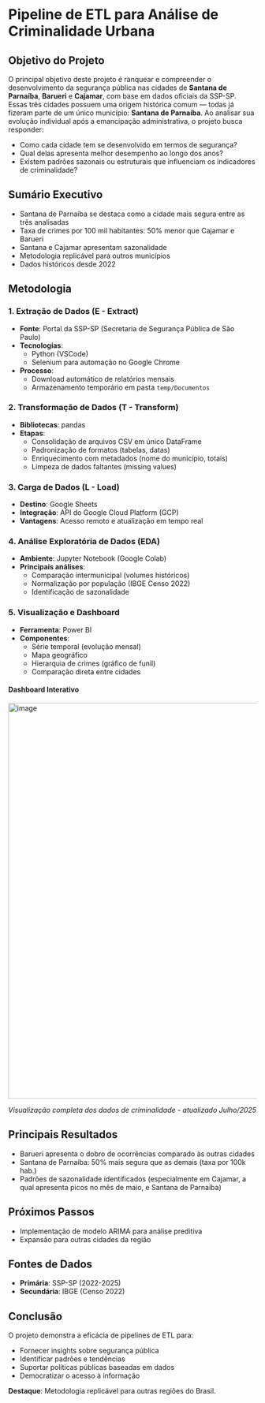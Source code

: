 # Pipeline de ETL para Análise de Criminalidade Urbana

## Objetivo do Projeto

O principal objetivo deste projeto é ranquear e compreender o desenvolvimento da segurança pública nas cidades de **Santana de Parnaíba**, **Barueri** e **Cajamar**, com base em dados oficiais da SSP-SP. Essas três cidades possuem uma origem histórica comum — todas já fizeram parte de um único município: **Santana de Parnaíba**. Ao analisar sua evolução individual após a emancipação administrativa, o projeto busca responder:

- Como cada cidade tem se desenvolvido em termos de segurança?
- Qual delas apresenta melhor desempenho ao longo dos anos?
- Existem padrões sazonais ou estruturais que influenciam os indicadores de criminalidade?

## Sumário Executivo

- Santana de Parnaíba se destaca como a cidade mais segura entre as três analisadas
- Taxa de crimes por 100 mil habitantes: 50% menor que Cajamar e Barueri
- Santana e Cajamar apresentam sazonalidade
- Metodologia replicável para outros municípios
- Dados históricos desde 2022

## Metodologia

### 1. Extração de Dados (E - Extract)
- **Fonte**: Portal da SSP-SP (Secretaria de Segurança Pública de São Paulo)
- **Tecnologias**:
  - Python (VSCode)
  - Selenium para automação no Google Chrome
- **Processo**:
  - Download automático de relatórios mensais
  - Armazenamento temporário em pasta `temp/Documentos`

### 2. Transformação de Dados (T - Transform)
- **Bibliotecas**: pandas
- **Etapas**:
  - Consolidação de arquivos CSV em único DataFrame
  - Padronização de formatos (tabelas, datas)
  - Enriquecimento com metadados (nome do município, totais)
  - Limpeza de dados faltantes (missing values)

### 3. Carga de Dados (L - Load)
- **Destino**: Google Sheets
- **Integração**: API do Google Cloud Platform (GCP)
- **Vantagens**: Acesso remoto e atualização em tempo real

### 4. Análise Exploratória de Dados (EDA)
- **Ambiente**: Jupyter Notebook (Google Colab)
- **Principais análises**:
  - Comparação intermunicipal (volumes históricos)
  - Normalização por população (IBGE Censo 2022)
  - Identificação de sazonalidade

### 5. Visualização e Dashboard
- **Ferramenta**: Power BI
- **Componentes**:
  - Série temporal (evolução mensal)
  - Mapa geográfico
  - Hierarquia de crimes (gráfico de funil)
  - Comparação direta entre cidades

#### Dashboard Interativo
<img width="1504" height="803" alt="image" src="https://github.com/user-attachments/assets/674e18f9-0a18-421e-b92a-efa956dc3a36" />


*Visualização completa dos dados de criminalidade - atualizado Julho/2025*

## Principais Resultados
- Barueri apresenta o dobro de ocorrências comparado às outras cidades
- Santana de Parnaíba: 50% mais segura que as demais (taxa por 100k hab.)
- Padrões de sazonalidade identificados (especialmente em Cajamar, a qual apresenta picos no mês de maio, e Santana de Parnaíba)

## Próximos Passos
- Implementação de modelo ARIMA para análise preditiva
- Expansão para outras cidades da região

## Fontes de Dados
- **Primária**: SSP-SP (2022-2025)
- **Secundária**: IBGE (Censo 2022)

## Conclusão
O projeto demonstra a eficácia de pipelines de ETL para:
- Fornecer insights sobre segurança pública
- Identificar padrões e tendências
- Suportar políticas públicas baseadas em dados
- Democratizar o acesso à informação

**Destaque**: Metodologia replicável para outras regiões do Brasil.
